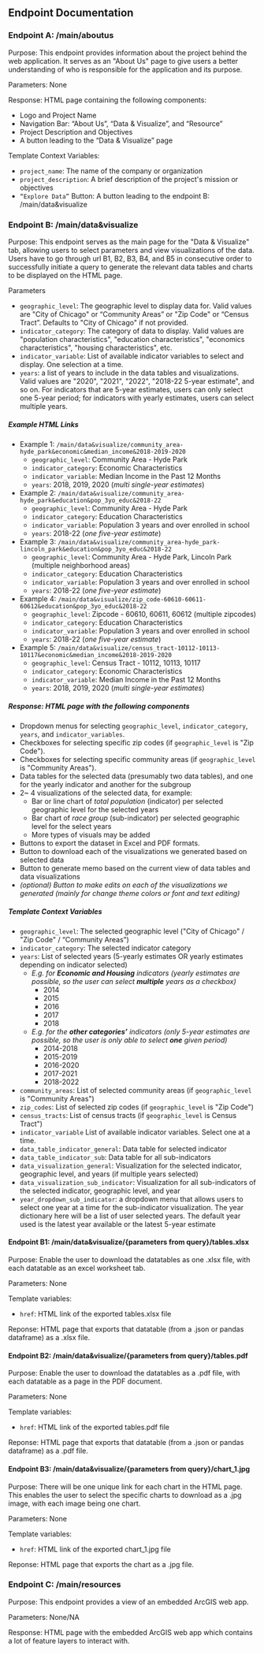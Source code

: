 ## Endpoint Documentation
### Endpoint A: /main/aboutus
Purpose: This endpoint provides information about the project behind the web application. It serves as an "About Us" page to give users a better understanding of who is responsible for the application and its purpose.

Parameters: None

Response: HTML page containing the following components:
- Logo and Project Name
- Navigation Bar: “About Us”, “Data & Visualize”, and “Resource”
- Project Description and Objectives
- A button leading to the “Data & Visualize” page

Template Context Variables:
- `project_name`: The name of the company or organization
- `project_description`: A brief description of the project's mission or objectives
- `“Explore Data”` Button: A button leading to the endpoint B: /main/data&visualize
### Endpoint B: /main/data&visualize
Purpose: This endpoint serves as the main page for the "Data & Visualize" tab, allowing users to select parameters and view visualizations of the data. Users have to go through url B1, B2, B3, B4, and B5 in consecutive order to successfully initiate a query to generate the relevant data tables and charts to be displayed on the HTML page.

Parameters
- `geographic_level`: The geographic level to display data for. Valid values are "City of Chicago" or  “Community Areas” or "Zip Code" or “Census Tract”. Defaults to "City of Chicago" if not provided.
- `indicator_category`: The category of data to display. Valid values are "population characteristics", "education characteristics", "economics characteristics", "housing characteristics", etc.
- `indicator_variable`: List of available indicator variables to select and display. One selection at a time.
- `years`: a list of years to include in the data tables and visualizations. Valid values are "2020", "2021", "2022", "2018-22 5-year estimate", and so on. For indicators that are 5-year estimates, users can only select one 5-year period; for indicators with yearly estimates, users can select multiple years.

##### Example HTML Links
- Example 1:
  `/main/data&visualize/community_area-hyde_park&economic&median_income&2018-2019-2020`
  - `geographic_level`: Community Area - Hyde Park
  - `indicator_category`: Economic Characteristics
  - `indicator_variable`: Median Income in the Past 12 Months
  - `years`: 2018, 2019, 2020 (*multi single-year estimates*)
- Example 2:
  `/main/data&visualize/community_area-hyde_park&education&pop_3yo_educ&2018-22`
  - `geographic_level`: Community Area - Hyde Park
  - `indicator_category`: Education Characteristics
  - `indicator_variable`: Population 3 years and over enrolled in school
  - `years`: 2018-22 (*one five-year estimate*)
- Example 3:
  `/main/data&visualize/community_area-hyde_park-lincoln_park&education&pop_3yo_educ&2018-22`
  - `geographic_level`: Community Area - Hyde Park, Lincoln Park (multiple neighborhood areas)
  - `indicator_category`: Education Characteristics
  - `indicator_variable`: Population 3 years and over enrolled in school
  - `years`: 2018-22 (*one five-year estimate*)
- Example 4:
  `/main/data&visualize/zip_code-60610-60611-60612&education&pop_3yo_educ&2018-22`
  - `geographic_level`: Zipcode - 60610, 60611, 60612 (multiple zipcodes)
  - `indicator_category`: Education Characteristics
  - `indicator_variable`: Population 3 years and over enrolled in school
  - `years`: 2018-22 (*one five-year estimate*)
- Example 5:
  `/main/data&visualize/census_tract-10112-10113-10117&economic&median_income&2018-2019-2020`
  - `geographic_level`: Census Tract - 10112, 10113, 10117
  - `indicator_category`: Economic Characteristics
  - `indicator_variable`: Median Income in the Past 12 Months
  - `years`: 2018, 2019, 2020 (*multi single-year estimates*)

 ##### Response: HTML page with the following components
- Dropdown menus for selecting `geographic_level`, `indicator_category`, `years`, and `indicator_variables`.
- Checkboxes for selecting specific zip codes (if `geographic_level` is "Zip Code").
- Checkboxes for selecting specific community areas (if `geographic_level` is "Community Areas").
- Data tables for the selected data (presumably two data tables), and one for the yearly indicator and another for the subgroup
- 2~ 4 visualizations of the selected data, for example:
  - Bar or line chart of *total population* (indicator) per selected geographic level for the selected years
  - Bar chart of *race group* (sub-indicator) per selected geographic level for the select years
  - More types of visuals may be added
- Buttons to export the dataset in Excel and PDF formats.
- Button to download each of the visualizations we generated based on selected data
- Button to generate memo based on the current view of data tables and data visualizations
- *(optional) Button to make edits on each of the visualizations we generated (mainly for change theme colors or font and text editing)*

 ##### Template Context Variables
- `geographic_level`: The selected geographic level ("City of Chicago" / "Zip Code" / “Community Areas”)
- `indicator_category`: The selected indicator category
- `years`: List of selected years (5-yearly estimates OR yearly estimates depending on indicator selected)
  - *E.g. for **Economic and Housing** indicators (yearly estimates are possible, so the user can select **multiple** years as a checkbox)*
    - 2014
    - 2015
    - 2016
    - 2017
    - 2018
  - *E.g. for the **other categories’** indicators (only 5-year estimates are possible, so the user is only able to select **one** given period)*
    - 2014-2018
    - 2015-2019
    - 2016-2020
    - 2017-2021
    - 2018-2022
- `community_areas`: List of selected community areas (if `geographic_level` is "Community Areas")
- `zip_codes`: List of selected zip codes (if `geographic_level` is "Zip Code")
- `census_tracts`: List of census tracts (if `geographic_level` is Census Tract")
- `indicator_variable` List of available indicator variables. Select one at a time.
- `data_table_indicator_general`: Data table for selected indicator
- `data_table_indicator_sub`: Data table for all sub-indicators
- `data_visualization_general`: Visualization for the selected indicator, geographic level, and years (if multiple years selected)
- `data_visualization_sub_indicator`: Visualization for all sub-indicators of the selected indicator, geographic level, and year
- `year_dropdown_sub_indicator`: a dropdown menu that allows users to select one year at a time for the sub-indicator visualization. The year dictionary here will be a list of user selected years. The default year used is the latest year available or the latest 5-year estimate

#### Endpoint B1:  /main/data&visualize/{parameters from query}/tables.xlsx
Purpose: Enable the user to download the datatables as one .xlsx file, with each datatable as an excel worksheet tab.

Parameters: None

Template variables:
- `href`: HTML link of the exported tables.xlsx file

Reponse: HTML page that exports that datatable (from a .json or pandas dataframe) as a .xlsx file.

#### Endpoint B2:  /main/data&visualize/{parameters from query}/tables.pdf
Purpose: Enable the user to download the datatables as a .pdf file, with each datatable as a page in the PDF document.

Parameters: None

Template variables:
- `href`: HTML link of the exported tables.pdf file

Reponse: HTML page that exports that datatable (from a .json or pandas dataframe) as a .pdf file.

#### Endpoint B3:  /main/data&visualize/{parameters from query}/chart_1.jpg
Purpose: There will be one unique link for each chart in the HTML page. This enables the user to select the specific charts to download as a .jpg image, with each image being one chart.

Parameters: None

Template variables:
- `href`: HTML link of the exported chart_1.jpg file

Reponse: HTML page that exports the chart as a .jpg file.

### Endpoint C: /main/resources
Purpose: This endpoint provides a view of an embedded ArcGIS web app.

Parameters: None/NA

Response: HTML page with the embedded ArcGIS web app which contains a lot of feature layers to interact with.
